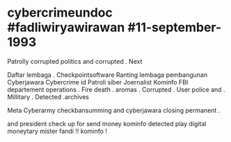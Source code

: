 # cybercrimeundoc #fadliwiryawirawan #11-september-1993 
Patrolly corrupted politics and corrupted . Next 

Daftar lembaga . 
Checkpointsoftware 
Ranting lembaga pembangunan 
Cyberjawara 
Cybercrime id 
Patroli siber 
Joernalist 
Kominfo 
FBI departement operations . Fire death . aromas . Corrupted . 
User police and . Millitary . 
Detected .archives 



Meta 
Cyberarmy checkbansumming and cyberjawara closing permanent . 


and president check up for send money kominfo detected play digital moneytary mister fandi !! kominfo ! 

